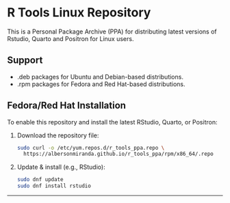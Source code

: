 # R Tools Linux Repository

This is a Personal Package Archive (PPA) for distributing latest versions of Rstudio, Quarto and Positron for Linux users.

## Support

- .deb packages for Ubuntu and Debian-based distributions.
- .rpm packages for Fedora and Red Hat-based distributions.

## Fedora/Red Hat Installation

To enable this repository and install the latest RStudio, Quarto, or Positron:

1. Download the repository file:
    ```bash
    sudo curl -o /etc/yum.repos.d/r_tools_ppa.repo \
      https://albersonmiranda.github.io/r_tools_ppa/rpm/x86_64/.repo
    ```

2. Update & install (e.g., RStudio):
    ```bash
    sudo dnf update
    sudo dnf install rstudio
    ```
---
